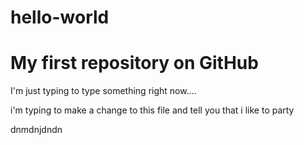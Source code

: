# hello-world
My first repository on GitHub
====
I'm just typing to type something right now....


i'm typing to make a change to this file and tell you that i like to party


dnmdnjdndn

